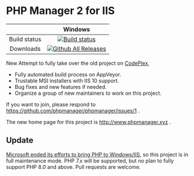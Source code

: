 PHP Manager 2 for IIS
=====================



|              | Windows |
|:------------:|:-------:|
| Build status | [![Build status](https://img.shields.io/appveyor/ci/lextm/phpmanager/master.svg?label=appveyor&style=flat-square)](https://ci.appveyor.com/project/lextm/phpmanager) |
| Downloads    | [![Github All Releases](https://img.shields.io/github/downloads/phpmanager/phpmanager/total.svg?label=total&style=flat-square)](https://github.com/phpmanager/phpmanager/releases) |

New Attempt to fully take over the old project on [CodePlex](http://phpmanager.codeplex.com),

* Fully automated build process on AppVeyor.
* Trustable MSI installers with IIS 10 support.
* Bug fixes and new features if needed.
* Organize a group of new maintainers to work on this project.

If you want to join, please respond to https://github.com/phpmanager/phpmanager/issues/1 .

The new home page for this project is http://www.phpmanager.xyz .

Update
------
[Microsoft ended its efforts to bring PHP to Windows/IIS](https://news-web.php.net/php.internals/110907), so this project is in full maintenance mode. PHP 7.x will be supported, but no plan to fully support PHP 8.0 and above. Pull requests are welcome.
